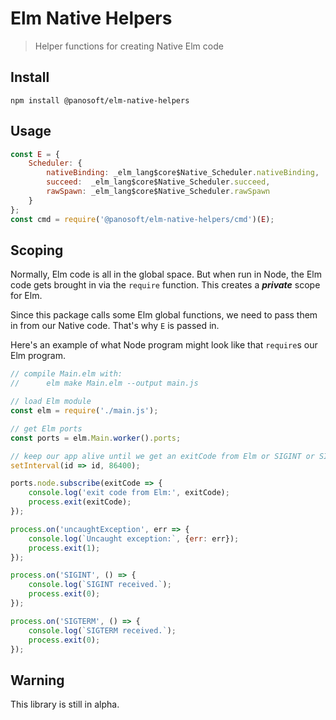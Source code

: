 # Elm Native Helpers

> Helper functions for creating Native Elm code

## Install

```
npm install @panosoft/elm-native-helpers
```

## Usage

```js
const E = {
	Scheduler: {
		nativeBinding: _elm_lang$core$Native_Scheduler.nativeBinding,
		succeed:  _elm_lang$core$Native_Scheduler.succeed,
		rawSpawn: _elm_lang$core$Native_Scheduler.rawSpawn
	}
};
const cmd = require('@panosoft/elm-native-helpers/cmd')(E);
```
## Scoping

Normally, Elm code is all in the global space. But when run in Node, the Elm code gets brought in via the `require` function. This creates a ***private*** scope for Elm.

Since this package calls some Elm global functions, we need to pass them in from our Native code. That's why `E` is passed in.

Here's an example of what Node program might look like that `require`s our Elm program.

```js
// compile Main.elm with:
//		elm make Main.elm --output main.js

// load Elm module
const elm = require('./main.js');

// get Elm ports
const ports = elm.Main.worker().ports;

// keep our app alive until we get an exitCode from Elm or SIGINT or SIGTERM (see below)
setInterval(id => id, 86400);

ports.node.subscribe(exitCode => {
	console.log('exit code from Elm:', exitCode);
	process.exit(exitCode);
});

process.on('uncaughtException', err => {
	console.log(`Uncaught exception:`, {err: err});
	process.exit(1);
});

process.on('SIGINT', () => {
	console.log(`SIGINT received.`);
	process.exit(0);
});

process.on('SIGTERM', () => {
	console.log(`SIGTERM received.`);
	process.exit(0);
});

```

## Warning

This library is still in alpha.
